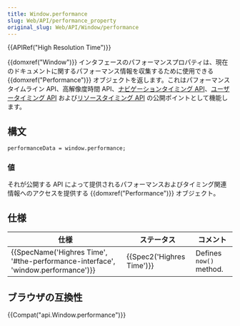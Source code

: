 ```yaml
---
title: Window.performance
slug: Web/API/performance_property
original_slug: Web/API/Window/performance
---
```


{{APIRef("High Resolution Time")}}

{{domxref("Window")}} インタフェースのパフォーマンスプロパティは、現在のドキュメントに関するパフォーマンス情報を収集するために使用できる {{domxref("Performance")}} オブジェクトを返します。これはパフォーマンスタイムライン API、高解像度時間 API、[ナビゲーションタイミング API](/ja/docs/Web/API/Navigation_timing_API)、[ユーザータイミング API](/ja/docs/Web/API/User_Timing_API) および[リソースタイミング API](/ja/docs/Web/API/Resource_Timing_API) の公開ポイントとして機能します。

## 構文

```
performanceData = window.performance;
```

### 値

それが公開する API によって提供されるパフォーマンスおよびタイミング関連情報へのアクセスを提供する {{domxref("Performance")}} オブジェクト。

## 仕様

| 仕様                                                                                                         | ステータス                       | コメント                |
| ------------------------------------------------------------------------------------------------------------ | -------------------------------- | ----------------------- |
| {{SpecName('Highres Time', '#the-performance-interface', 'window.performance')}} | {{Spec2('Highres Time')}} | Defines `now()` method. |

## ブラウザの互換性

{{Compat("api.Window.performance")}}

